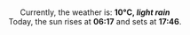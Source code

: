 <p  align="center"><br/>Currently, the weather is: <b> 10°C, <i>light rain</i></b></br>Today, the sun rises at <b>06:17</b> and sets at <b>17:46</b>.</p>